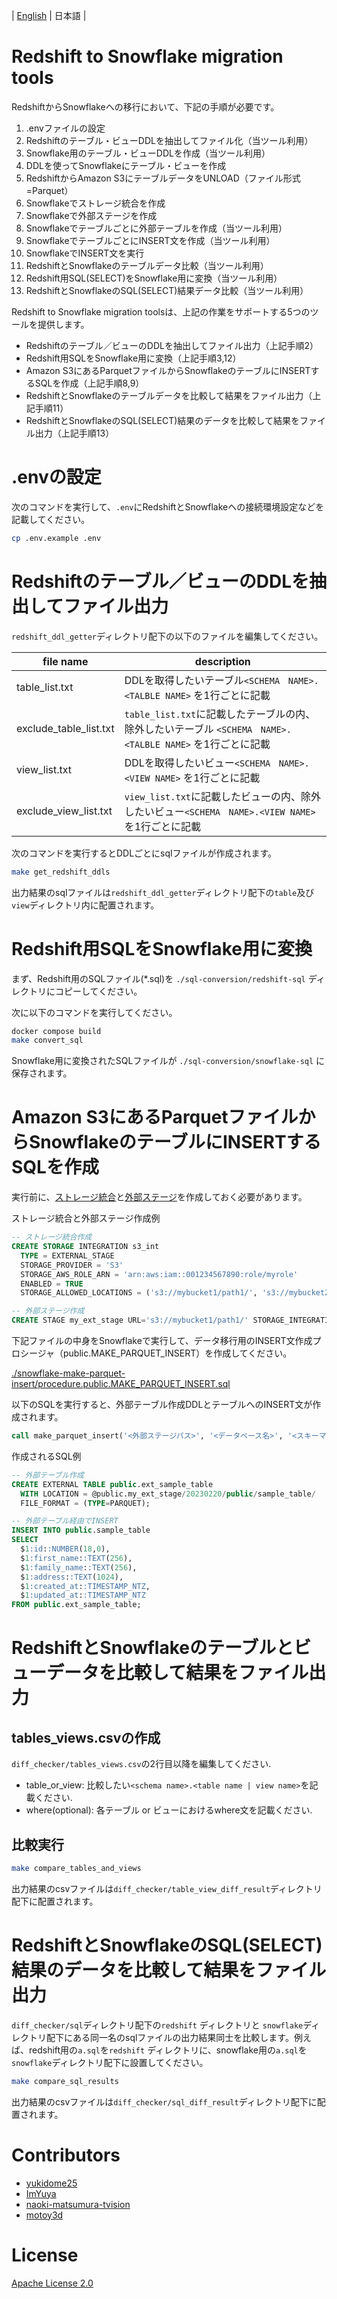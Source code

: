 | [English](../README.md) | 日本語 |

# Redshift to Snowflake migration tools
<!-- # Short Description -->
RedshiftからSnowflakeへの移行において、下記の手順が必要です。

1. .envファイルの設定
2. Redshiftのテーブル・ビューDDLを抽出してファイル化（当ツール利用）
3. Snowflake用のテーブル・ビューDDLを作成（当ツール利用）
4. DDLを使ってSnowflakeにテーブル・ビューを作成
5. RedshiftからAmazon S3にテーブルデータをUNLOAD（ファイル形式=Parquet）
6. Snowflakeでストレージ統合を作成
7. Snowflakeで外部ステージを作成
8. Snowflakeでテーブルごとに外部テーブルを作成（当ツール利用）
9. SnowflakeでテーブルごとにINSERT文を作成（当ツール利用）
10. SnowflakeでINSERT文を実行
11. RedshiftとSnowflakeのテーブルデータ比較（当ツール利用） 
12. Redshift用SQL(SELECT)をSnowflake用に変換（当ツール利用） 
13. RedshiftとSnowflakeのSQL(SELECT)結果データ比較（当ツール利用）


Redshift to Snowflake migration toolsは、上記の作業をサポートする5つのツールを提供します。
- Redshiftのテーブル／ビューのDDLを抽出してファイル出力（上記手順2）
- Redshift用SQLをSnowflake用に変換（上記手順3,12）
- Amazon S3にあるParquetファイルからSnowflakeのテーブルにINSERTするSQLを作成（上記手順8,9）
- RedshiftとSnowflakeのテーブルデータを比較して結果をファイル出力（上記手順11）
- RedshiftとSnowflakeのSQL(SELECT)結果のデータを比較して結果をファイル出力（上記手順13）


# .envの設定
次のコマンドを実行して、`.env`にRedshiftとSnowflakeへの接続環境設定などを記載してください。
```bash
cp .env.example .env
```

# Redshiftのテーブル／ビューのDDLを抽出してファイル出力
`redshift_ddl_getter`ディレクトリ配下の以下のファイルを編集してください。

| file name | description |
|-----------|------------|
|table_list.txt|DDLを取得したいテーブル`<SCHEMA　NAME>.<TALBLE NAME>` を1行ごとに記載|
|exclude_table_list.txt|`table_list.txt`に記載したテーブルの内、除外したいテーブル `<SCHEMA　NAME>.<TALBLE NAME>` を1行ごとに記載|
|view_list.txt|DDLを取得したいビュー`<SCHEMA　NAME>.<VIEW NAME>` を1行ごとに記載|
|exclude_view_list.txt|`view_list.txt`に記載したビューの内、除外したいビュー`<SCHEMA　NAME>.<VIEW NAME>` を1行ごとに記載|


次のコマンドを実行するとDDLごとにsqlファイルが作成されます。
```bash
make get_redshift_ddls
```

出力結果のsqlファイルは`redshift_ddl_getter`ディレクトリ配下の`table`及び`view`ディレクトリ内に配置されます。


# Redshift用SQLをSnowflake用に変換
まず、Redshift用のSQLファイル(*.sql)を `./sql-conversion/redshift-sql` ディレクトリにコピーしてください。

次に以下のコマンドを実行してください。
```bash
docker compose build
make convert_sql
```
Snowflake用に変換されたSQLファイルが `./sql-conversion/snowflake-sql` に保存されます。


# Amazon S3にあるParquetファイルからSnowflakeのテーブルにINSERTするSQLを作成 
実行前に、[ストレージ統合](https://docs.snowflake.com/ja/sql-reference/sql/create-storage-integration)と[外部ステージ](https://docs.snowflake.com/ja/sql-reference/sql/create-external-table)を作成しておく必要があります。

ストレージ統合と外部ステージ作成例
```sql
-- ストレージ統合作成
CREATE STORAGE INTEGRATION s3_int
  TYPE = EXTERNAL_STAGE
  STORAGE_PROVIDER = 'S3'
  STORAGE_AWS_ROLE_ARN = 'arn:aws:iam::001234567890:role/myrole'
  ENABLED = TRUE
  STORAGE_ALLOWED_LOCATIONS = ('s3://mybucket1/path1/', 's3://mybucket2/path2/');

-- 外部ステージ作成
CREATE STAGE my_ext_stage URL='s3://mybucket1/path1/' STORAGE_INTEGRATION = s3_int;
```

下記ファイルの中身をSnowflakeで実行して、データ移行用のINSERT文作成プロシージャ（public.MAKE_PARQUET_INSERT）を作成してください。


[./snowflake-make-parquet-insert/procedure.public.MAKE_PARQUET_INSERT.sql](../snowflake_make_parquet_insert/procedure.public.MAKE_PARQUET_INSERT.sql)


以下のSQLを実行すると、外部テーブル作成DDLとテーブルへのINSERT文が作成されます。


```sql
call make_parquet_insert('<外部ステージパス>', '<データベース名>', '<スキーマ名>', '<テーブル名>');
```

作成されるSQL例
```sql
-- 外部テーブル作成
CREATE EXTERNAL TABLE public.ext_sample_table 
  WITH LOCATION = @public.my_ext_stage/20230220/public/sample_table/
  FILE_FORMAT = (TYPE=PARQUET);

-- 外部テーブル経由でINSERT
INSERT INTO public.sample_table 
SELECT
  $1:id::NUMBER(18,0),
  $1:first_name::TEXT(256),
  $1:family_name::TEXT(256),
  $1:address::TEXT(1024),
  $1:created_at::TIMESTAMP_NTZ,
  $1:updated_at::TIMESTAMP_NTZ 
FROM public.ext_sample_table;
```

# RedshiftとSnowflakeのテーブルとビューデータを比較して結果をファイル出力
## tables_views.csvの作成
`diff_checker/tables_views.csv`の2行目以降を編集してください.
- table_or_view: 比較したい`<schema name>.<table name | view name>`を記載ください. 
- where(optional): 各テーブル or ビューにおけるwhere文を記載ください.

## 比較実行

```bash
make compare_tables_and_views
```

出力結果のcsvファイルは`diff_checker/table_view_diff_result`ディレクトリ配下に配置されます。


# RedshiftとSnowflakeのSQL(SELECT)結果のデータを比較して結果をファイル出力

`diff_checker/sql`ディレクトリ配下の`redshift` ディレクトリと `snowflake`ディレクトリ配下にある同一名のsqlファイルの出力結果同士を比較します。例えば、redshift用の`a.sql`を`redshift` ディレクトリに、snowflake用の`a.sql`を`snowflake`ディレクトリ配下に設置してください。

```bash
make compare_sql_results
```

出力結果のcsvファイルは`diff_checker/sql_diff_result`ディレクトリ配下に配置されます。


# Contributors

- [yukidome25](https://github.com/yukidome25) 
- [ImYuya](https://github.com/ImYuya) 
- [naoki-matsumura-tvision](https://github.com/naoki-matsumura-tvision)
- [motoy3d](https://github.com/motoy3d)

# License

[Apache License 2.0](https://www.apache.org/licenses/LICENSE-2.0)



